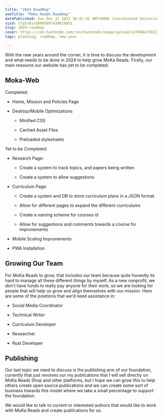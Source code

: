 ```yaml
---
title: "2024 RoadMap"
seoTitle: "MoKa Reads Roadmap"
datePublished: Sun Dec 31 2023 18:41:32 GMT+0000 (Coordinated Universal Time)
cuid: clqtu8je3000508l439819ah1
slug: 2024-roadmap
cover: https://cdn.hashnode.com/res/hashnode/image/upload/v1704047202113/354b4946-ab20-4f1d-9a77-2b55517b0686.png
tags: planning, roadmap, new-year

---
```


With the new years around the corner, it is time to discuss the development and what needs to be done in 2024 to help grow MoKa Reads. Firstly, our main resource our website has yet to be completed.

## Moka-Web

Completed:

* Home, Mission and Policies Page
    
* Desktop/Mobile Optimizations
    
    * Minified CSS
        
    * Cached Asset Files
        
    * Preloaded stylesheets
        

Yet to be Completed:

* Research Page:
    
    * Create a system to track topics, and papers being written
        
    * Create a system to allow suggestions
        
* Curriculum Page:
    
    * Create a system and DB to store curriculum plans in a JSON format
        
    * Allow for different pages to expand the different curriculums
        
    * Create a naming scheme for courses id
        
    * Allow for suggestions and comments towards a course for improvements
        
* Mobile Scaling Improvements
    
* PWA Installation
    

## Growing Our Team

For MoKa Reads to grow, that includes our team because quite honestly its hard to manage all these different things by myself. As a new nonprofit, we don't have funds to really pay anyone for their work, so we are looking for people that will help us grow and align themselves with our mission. Here are some of the positions that we'd need assistance in:

* Social Media Coordinator
    
* Technical Writer
    
* Curriculum Developer
    
* Researcher
    
* Rust Developer
    

## Publishing

Our last topic we need to discuss is the publishing arm of our foundation, currently that just revolves our my publications that I will sell directly on MoKa Reads Shop and other platforms, but I hope we can grow this to help others create open source publications and we can create some sort of business towards this model where we take a small percentage to support the foundation.

We would like to talk to current or interested authors that would like to work with MoKa Reads and create publications for us.